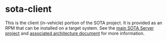 # sota-client

This is the client (in-vehicle) portion of the SOTA project. It is provided as an RPM that can be installed on a target system. See the [main SOTA Server project](https://github.com/advancedtelematic/sota-server) and [associated architecture document](https://github.com/advancedtelematic/sota-server/wiki/Architecture) for more information.

